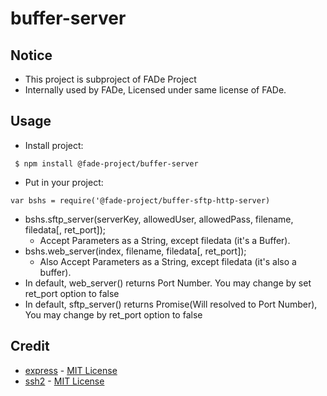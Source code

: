 # buffer-server 

## Notice
 * This project is subproject of FADe Project
 * Internally used by FADe, Licensed under same license of FADe.

## Usage
 * Install project:
```
 $ npm install @fade-project/buffer-server
```
 * Put in your project:
```
var bshs = require('@fade-project/buffer-sftp-http-server)
```
 * bshs.sftp_server(serverKey, allowedUser, allowedPass, filename, filedata[, ret_port]);
   * Accept Parameters as a String, except filedata (it's a Buffer).
 * bshs.web_server(index, filename, filedata[, ret_port]);
   * Also Accept Parameters as a String, except filedata (it's also a buffer).
 * In default, web_server() returns Port Number. You may change by set ret_port option to false
 * In default, sftp_server() returns Promise(Will resolved to Port Number), You may change by ret_port option to false

## Credit
 * [express](https://github.com/expressjs/express) - [MIT License](https://github.com/expressjs/express/blob/master/LICENSE)
 * [ssh2](https://github.com/mscdex/ssh2) - [MIT License](https://github.com/mscdex/ssh2/blob/master/LICENSE)
